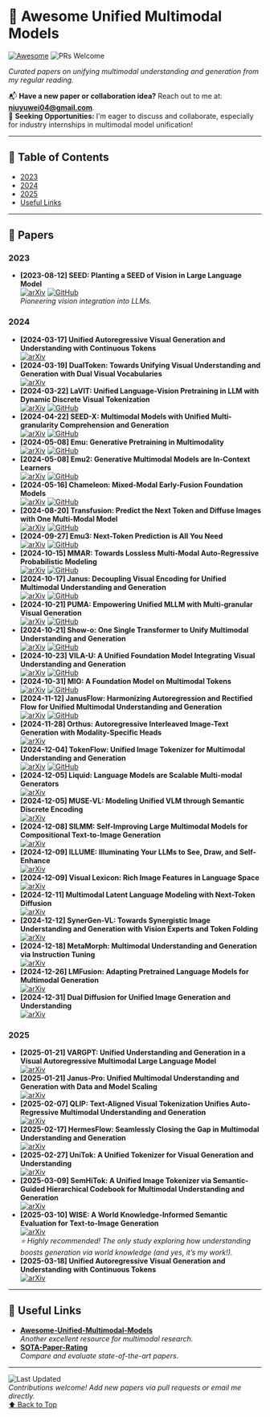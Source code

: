 <a name="top"></a>
# 🌟 Awesome Unified Multimodal Models
[![Awesome](https://awesome.re/badge.svg)](https://awesome.re)
![PRs Welcome](https://img.shields.io/badge/PRs-Welcome-green) 

*Curated papers on unifying multimodal understanding and generation from my regular reading.*

📬 **Have a new paper or collaboration idea?** Reach out to me at: **niuyuwei04@gmail.com**.  
🤝 **Seeking Opportunities:** I’m eager to discuss and collaborate, especially for industry internships in multimodal model unification!

---

## 📑 Table of Contents
- [2023](#2023)
- [2024](#2024)
- [2025](#2025)
- [Useful Links](#useful-links)

---

## 📄 Papers

### 2023
- **[2023-08-12] SEED: Planting a SEED of Vision in Large Language Model**  
  [![arXiv](https://img.shields.io/badge/arXiv-2307.08041-red)](https://arxiv.org/abs/2307.08041) [![GitHub](https://img.shields.io/badge/GitHub-SEED-black)](https://github.com/AILab-CVC/SEED)  
  *Pioneering vision integration into LLMs.*

### 2024
- **[2024-03-17] Unified Autoregressive Visual Generation and Understanding with Continuous Tokens**  
  [![arXiv](https://img.shields.io/badge/arXiv-2503.13436-red)](https://arxiv.org/abs/2503.13436)  
- **[2024-03-19] DualToken: Towards Unifying Visual Understanding and Generation with Dual Visual Vocabularies**  
  [![arXiv](https://img.shields.io/badge/arXiv-2503.14324-red)](https://arxiv.org/abs/2503.14324)  
- **[2024-03-22] LaVIT: Unified Language-Vision Pretraining in LLM with Dynamic Discrete Visual Tokenization**  
  [![arXiv](https://img.shields.io/badge/arXiv-2309.04669-red)](https://arxiv.org/abs/2309.04669) [![GitHub](https://img.shields.io/badge/GitHub-LaVIT-black)](https://github.com/jy0205/LaVIT)  
- **[2024-04-22] SEED-X: Multimodal Models with Unified Multi-granularity Comprehension and Generation**  
  [![arXiv](https://img.shields.io/badge/arXiv-2404.14396-red)](https://arxiv.org/abs/2404.14396) [![GitHub](https://img.shields.io/badge/GitHub-SEED--X-black)](https://github.com/AILab-CVC/SEED-X)  
- **[2024-05-08] Emu: Generative Pretraining in Multimodality**  
  [![arXiv](https://img.shields.io/badge/arXiv-2307.05222-red)](https://arxiv.org/abs/2307.05222) [![GitHub](https://img.shields.io/badge/GitHub-Emu-black)](https://github.com/baaivision/Emu)  
- **[2024-05-08] Emu2: Generative Multimodal Models are In-Context Learners**  
  [![arXiv](https://img.shields.io/badge/arXiv-2312.13286-red)](https://arxiv.org/abs/2312.13286) [![GitHub](https://img.shields.io/badge/GitHub-Emu2-black)](https://github.com/baaivision/Emu2)  
- **[2024-05-16] Chameleon: Mixed-Modal Early-Fusion Foundation Models**  
  [![arXiv](https://img.shields.io/badge/arXiv-2405.09818-red)](https://arxiv.org/abs/2405.09818) [![GitHub](https://img.shields.io/badge/GitHub-Chameleon-black)](https://github.com/facebookresearch/chameleon)  
- **[2024-08-20] Transfusion: Predict the Next Token and Diffuse Images with One Multi-Modal Model**  
  [![arXiv](https://img.shields.io/badge/arXiv-2408.11039-red)](https://arxiv.org/abs/2408.11039) [![GitHub](https://img.shields.io/badge/GitHub-Transfusion-black)](https://github.com/lucidrains/transfusion-pytorch)  
- **[2024-09-27] Emu3: Next-Token Prediction is All You Need**  
  [![arXiv](https://img.shields.io/badge/arXiv-2409.18869-red)](https://arxiv.org/abs/2409.18869) [![GitHub](https://img.shields.io/badge/GitHub-Emu3-black)](https://github.com/baaivision/Emu3)  
- **[2024-10-15] MMAR: Towards Lossless Multi-Modal Auto-Regressive Probabilistic Modeling**  
  [![arXiv](https://img.shields.io/badge/arXiv-2410.10798-red)](https://arxiv.org/abs/2410.10798) [![GitHub](https://img.shields.io/badge/GitHub-MMAR-black)](https://github.com/ydcUstc/MMAR)  
- **[2024-10-17] Janus: Decoupling Visual Encoding for Unified Multimodal Understanding and Generation**  
  [![arXiv](https://img.shields.io/badge/arXiv-2410.13848-red)](https://arxiv.org/abs/2410.13848) [![GitHub](https://img.shields.io/badge/GitHub-Janus-black)](https://github.com/deepseek-ai/Janus)  
- **[2024-10-21] PUMA: Empowering Unified MLLM with Multi-granular Visual Generation**  
  [![arXiv](https://img.shields.io/badge/arXiv-2410.13861-red)](https://arxiv.org/abs/2410.13861) [![GitHub](https://img.shields.io/badge/GitHub-PUMA-black)](https://github.com/rongyaofang/PUMA)  
- **[2024-10-21] Show-o: One Single Transformer to Unify Multimodal Understanding and Generation**  
  [![arXiv](https://img.shields.io/badge/arXiv-2408.12528-red)](https://arxiv.org/abs/2408.12528) [![GitHub](https://img.shields.io/badge/GitHub-Show--o-black)](https://github.com/showlab/Show-o)  
- **[2024-10-23] VILA-U: A Unified Foundation Model Integrating Visual Understanding and Generation**  
  [![arXiv](https://img.shields.io/badge/arXiv-2409.04429-red)](https://arxiv.org/abs/2409.04429) [![GitHub](https://img.shields.io/badge/GitHub-VILA--U-black)](https://github.com/mit-han-lab/vila-u)  
- **[2024-10-31] MIO: A Foundation Model on Multimodal Tokens**  
  [![arXiv](https://img.shields.io/badge/arXiv-2409.17692-red)](https://arxiv.org/abs/2409.17692) [![GitHub](https://img.shields.io/badge/GitHub-MIO-black)](https://github.com/MIO-Team/MIO)  
- **[2024-11-12] JanusFlow: Harmonizing Autoregression and Rectified Flow for Unified Multimodal Understanding and Generation**  
  [![arXiv](https://img.shields.io/badge/arXiv-2411.07975-red)](https://arxiv.org/abs/2411.07975) [![GitHub](https://img.shields.io/badge/GitHub-JanusFlow-black)](https://github.com/deepseek-ai/Janus)  
- **[2024-11-28] Orthus: Autoregressive Interleaved Image-Text Generation with Modality-Specific Heads**  
  [![arXiv](https://img.shields.io/badge/arXiv-2412.00127-red)](https://arxiv.org/abs/2412.00127)  
- **[2024-12-04] TokenFlow: Unified Image Tokenizer for Multimodal Understanding and Generation**  
  [![arXiv](https://img.shields.io/badge/arXiv-2412.03069-red)](https://arxiv.org/abs/2412.03069) [![GitHub](https://img.shields.io/badge/GitHub-TokenFlow-black)](https://github.com/ByteFlow-AI/TokenFlow)  
- **[2024-12-05] Liquid: Language Models are Scalable Multi-modal Generators**  
  [![arXiv](https://img.shields.io/badge/arXiv-2412.04332-red)](https://arxiv.org/abs/2412.04332)  
- **[2024-12-05] MUSE-VL: Modeling Unified VLM through Semantic Discrete Encoding**  
  [![arXiv](https://img.shields.io/badge/arXiv-2411.17762-red)](https://arxiv.org/abs/2411.17762)  
- **[2024-12-08] SILMM: Self-Improving Large Multimodal Models for Compositional Text-to-Image Generation**  
  [![arXiv](https://img.shields.io/badge/arXiv-2412.05818-red)](https://arxiv.org/abs/2412.05818)  
- **[2024-12-09] ILLUME: Illuminating Your LLMs to See, Draw, and Self-Enhance**  
  [![arXiv](https://img.shields.io/badge/arXiv-2412.06673-red)](https://arxiv.org/abs/2412.06673)  
- **[2024-12-09] Visual Lexicon: Rich Image Features in Language Space**  
  [![arXiv](https://img.shields.io/badge/arXiv-2412.06774-red)](https://arxiv.org/abs/2412.06774)  
- **[2024-12-11] Multimodal Latent Language Modeling with Next-Token Diffusion**  
  [![arXiv](https://img.shields.io/badge/arXiv-2412.08635-red)](https://arxiv.org/abs/2412.08635)  
- **[2024-12-12] SynerGen-VL: Towards Synergistic Image Understanding and Generation with Vision Experts and Token Folding**  
  [![arXiv](https://img.shields.io/badge/arXiv-2412.09604-red)](https://arxiv.org/abs/2412.09604)  
- **[2024-12-18] MetaMorph: Multimodal Understanding and Generation via Instruction Tuning**  
  [![arXiv](https://img.shields.io/badge/arXiv-2412.14164-red)](https://arxiv.org/abs/2412.14164)  
- **[2024-12-26] LMFusion: Adapting Pretrained Language Models for Multimodal Generation**  
  [![arXiv](https://img.shields.io/badge/arXiv-2412.15188-red)](https://arxiv.org/abs/2412.15188)  
- **[2024-12-31] Dual Diffusion for Unified Image Generation and Understanding**  
  [![arXiv](https://img.shields.io/badge/arXiv-2501.00289-red)](https://arxiv.org/abs/2501.00289)  

### 2025
- **[2025-01-21] VARGPT: Unified Understanding and Generation in a Visual Autoregressive Multimodal Large Language Model**  
  [![arXiv](https://img.shields.io/badge/arXiv-2501.12327-red)](https://arxiv.org/abs/2501.12327)  
- **[2025-01-21] Janus-Pro: Unified Multimodal Understanding and Generation with Data and Model Scaling**  
  [![arXiv](https://img.shields.io/badge/arXiv-2501.17811-red)](https://arxiv.org/abs/2501.17811)  
- **[2025-02-07] QLIP: Text-Aligned Visual Tokenization Unifies Auto-Regressive Multimodal Understanding and Generation**  
  [![arXiv](https://img.shields.io/badge/arXiv-2502.05178-red)](https://arxiv.org/abs/2502.05178)  
- **[2025-02-17] HermesFlow: Seamlessly Closing the Gap in Multimodal Understanding and Generation**  
  [![arXiv](https://img.shields.io/badge/arXiv-2502.12148-red)](https://arxiv.org/abs/2502.12148)  
- **[2025-02-27] UniTok: A Unified Tokenizer for Visual Generation and Understanding**  
  [![arXiv](https://img.shields.io/badge/arXiv-2502.20321-red)](https://arxiv.org/abs/2502.20321)  
- **[2025-03-09] SemHiTok: A Unified Image Tokenizer via Semantic-Guided Hierarchical Codebook for Multimodal Understanding and Generation**  
  [![arXiv](https://img.shields.io/badge/arXiv-2503.06764-red)](https://arxiv.org/abs/2503.06764)  
- **[2025-03-10] WISE: A World Knowledge-Informed Semantic Evaluation for Text-to-Image Generation**  
  [![arXiv](https://img.shields.io/badge/arXiv-2503.07265-red)](https://arxiv.org/abs/2503.07265)  
  *⭐ Highly recommended! The only study exploring how understanding boosts generation via world knowledge (and yes, it’s my work!).*  
- **[2025-03-18] Unified Autoregressive Visual Generation and Understanding with Continuous Tokens**  
  [![arXiv](https://img.shields.io/badge/arXiv-2503.13436-red)](https://arxiv.org/abs/2503.13436)  

---

## 🔗 Useful Links
- **[Awesome-Unified-Multimodal-Models](https://github.com/showlab/Awesome-Unified-Multimodal-Models)**  
  *Another excellent resource for multimodal research.*  
- **[SOTA-Paper-Rating](https://waynejin0918.github.io/SOTA-paper-rating.io/#)**  
  *Compare and evaluate state-of-the-art papers.*

---

![Last Updated](https://img.shields.io/badge/Last%20Updated-March%2030,%202025-blue)  
*Contributions welcome! Add new papers via pull requests or email me directly.*  
[⬆ Back to Top](#top)
